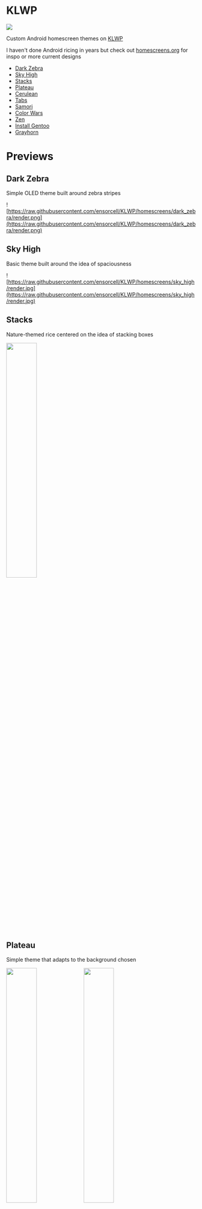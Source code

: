 # KLWP

![](https://raw.githubusercontent.com/ensorcell/KLWP/homescreens/dark_zebra/irl.jpg)

Custom Android homescreen themes on [KLWP](https://play.google.com/store/apps/details?id=org.kustom.wallpaper&hl=en_US)

I haven't done Android ricing in years but check out [homescreens.org](https://homescreens.org) for inspo or more current designs

 - [Dark Zebra](#dark-zebra)
 - [Sky High](#sky-high)
 - [Stacks](#stacks)
 - [Plateau](#plateau)
 - [Cerulean](#cerulean)
 - [Tabs](#tabs)
 - [Samori](#samori)
 - [Color Wars](#color-wars)
 - [Zen](#zen)
 - [Install Gentoo](#install-gentoo)
 - [Grayhorn](#grayhorn)


# Previews

## Dark Zebra
Simple OLED theme built around zebra stripes

![https://raw.githubusercontent.com/ensorcell/KLWP/homescreens/dark_zebra/render.png](https://raw.githubusercontent.com/ensorcell/KLWP/homescreens/dark_zebra/render.png)

## Sky High
Basic theme built around the idea of spaciousness

![https://raw.githubusercontent.com/ensorcell/KLWP/homescreens/sky_high/render.jpg](https://raw.githubusercontent.com/ensorcell/KLWP/homescreens/sky_high/render.jpg)

## Stacks
Nature-themed rice centered on the idea of stacking boxes

<a href="https://raw.githubusercontent.com/ensorcell/KLWP/homescreens/stacks/webm.webm">
<img src="https://raw.githubusercontent.com/ensorcell/KLWP/homescreens/stacks/render.png" width=40%>
</a>

## Plateau
Simple theme that adapts to the background chosen

<div>
<img src="https://raw.githubusercontent.com/ensorcell/KLWP/homescreens/plateau/render.png" width=40%>
<img src="https://raw.githubusercontent.com/ensorcell/KLWP/homescreens/plateau/render_alt.png" width=40%>
</div>

## Cerulean
Quick rice that was thrown together to make use of the bridge image

<img src="https://raw.githubusercontent.com/ensorcell/KLWP/homescreens/cerulean/render.jpg" width=40%>

## Tabs
Wanted to try cramming a bunch of pictures into one screen

<img src="https://raw.githubusercontent.com/ensorcell/KLWP/homescreens/tabs/render.png" width=40%>

## Samori
Really just wanted to use the Samori painting but was never really happy with how everything outside it turned out

<img src="https://raw.githubusercontent.com/ensorcell/KLWP/homescreens/samori/screen.png" width=40%>

## Color Wars
Someone sent me those 4 Star Wars pics so I threw them together into a rice

<a href="https://raw.githubusercontent.com/ensorcell/KLWP/homescreens/color_wars/webm.webm">
<img src="https://raw.githubusercontent.com/ensorcell/KLWP/homescreens/color_wars/screen.png" width=40%>
</a>

## Zen
Pretty sloppy and incoherent but it was my first foray into animations more or less

<a href="https://raw.githubusercontent.com/ensorcell/KLWP/homescreens/zen/webm.webm">
<img src="https://raw.githubusercontent.com/ensorcell/KLWP/homescreens/zen/screen.png" width=40%>
</a>

## Install Gentoo
Dumb meme that everybody makes

<img src="https://raw.githubusercontent.com/ensorcell/KLWP/homescreens/install_gentoo/screen.png" width=40%>

## Grayhorn
My first ever KLWP theme and if you think it's awful you're right

<a href="https://raw.githubusercontent.com/ensorcell/KLWP/homescreens/grayhorn/webm.webm">
<img src="https://raw.githubusercontent.com/ensorcell/KLWP/homescreens/grayhorn/screen.png" width=40%>
</a>
